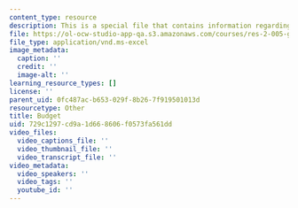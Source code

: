 ```yaml
---
content_type: resource
description: This is a special file that contains information regarding budget.
file: https://ol-ocw-studio-app-qa.s3.amazonaws.com/courses/res-2-005-girls-who-build-make-your-own-wearables-workshop-spring-2015/729c1297cd9a1d668606f0573fa561dd_MITRES_2_005S15_Budget.xls
file_type: application/vnd.ms-excel
image_metadata:
  caption: ''
  credit: ''
  image-alt: ''
learning_resource_types: []
license: ''
parent_uid: 0fc487ac-b653-029f-8b26-7f919501013d
resourcetype: Other
title: Budget
uid: 729c1297-cd9a-1d66-8606-f0573fa561dd
video_files:
  video_captions_file: ''
  video_thumbnail_file: ''
  video_transcript_file: ''
video_metadata:
  video_speakers: ''
  video_tags: ''
  youtube_id: ''
---
```

